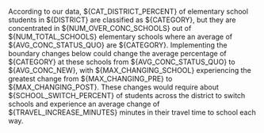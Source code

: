 <!-- Our ${ATTEMPT_DESCRIPTION} for ${DISTRICT} would
increase chances for diverse encounters between ${CATEGORY} and non-${CATEGORY} by an average of ${EXPOSURE_PROB_RELATIVE_CHANGE} across schools.
This means that if we estimate each student to befriend
${EXPOSURE_BASELINE_NUM_STUDENTS} new students each year, there could be approximately 
${EXPOSURE_ADDITIONAL_STUDENTS} additional friendships between
${CATEGORY} and non-${CATEGORY} across the district.
Achieving this increase would require around
${SCHOOL_SWITCH_PERCENT} of students to switch schools and experience an average change of ${TRAVEL_INCREASE_MINUTES} minutes in their
travel time to school each way. -->

<!-- We estimate our ${ATTEMPT_DESCRIPTION} for ${DISTRICT} could help foster 
${EXPOSURE_ADDITIONAL_STUDENTS} additional friendships between
${CATEGORY} and non-${CATEGORY} across the district (assuming each student befriends
${EXPOSURE_BASELINE_NUM_STUDENTS} other students at school every year). The school experiencing the most change would see a ${MAX_EXPOSURE_PROB_RELATIVE_CHANGE} 
change in the chances that ${CATEGORY} encounter non-${CATEGORY} at school.
Achieving these changes would require around ${SCHOOL_SWITCH_PERCENT} of 
students to switch schools and experience an average change of 
${TRAVEL_INCREASE_MINUTES} minutes in their travel time to school each way. -->

According to our data, ${CAT_DISTRICT_PERCENT} of elementary school students in ${DISTRICT} are classified as ${CATEGORY}, 
but they are concentrated in ${NUM_OVER_CONC_SCHOOLS} out of ${NUM_TOTAL_SCHOOLS} elementary schools where an average of ${AVG_CONC_STATUS_QUO} are ${CATEGORY}.  Implementing the boundary changes below could change the average percentage of ${CATEGORY} at these schools from ${AVG_CONC_STATUS_QUO} to ${AVG_CONC_NEW}, with ${MAX_CHANGING_SCHOOL} experiencing the greatest change from ${MAX_CHANGING_PRE} to ${MAX_CHANGING_POST}.  These changes would require about ${SCHOOL_SWITCH_PERCENT} of students across the district to switch schools and experience an average change of ${TRAVEL_INCREASE_MINUTES} minutes in their travel time to school each way.
